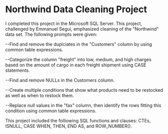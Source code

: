 # Northwind Data Cleaning Project

I completed this project in the Microsoft SQL Server. This project, challenged by Emmanuel Segui, emphasized cleaning of the "Northwind" data set. The following prompts were given:

--Find and remove the duplciates in the "Customers" column by using common table expressions.

--Categorize the column "freight" into low, medium, and high charges based on the amount of cargo in each freight shipment using CASE statements.

--Find and remove NULLs in the Customers column.

--Create multiple conditions that show what products need to be restocked as well as when to restock them.

--Replace null values in the "fax" column, then identify the rows fitting this condition using common table expressions. 

This project included the folliowing SQL functions and clauses: CTEs, ISNULL, CASE WHEN, THEN, END AS, and ROW_NUMBER().
